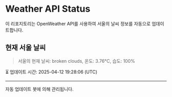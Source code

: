 
# Weather API Status

이 리포지토리는 OpenWeather API를 사용하여 서울의 날씨 정보를 자동으로 업데이트합니다.

## 현재 서울 날씨
> 서울의 현재 날씨: broken clouds, 온도: 3.76°C, 습도: 100%

⏳ 업데이트 시간: 2025-04-12 19:28:06 (UTC)

---
자동 업데이트 봇에 의해 관리됩니다.
